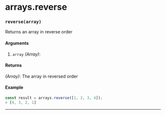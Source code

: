 # arrays.reverse

<!-- div class="doc-container" -->

<!-- div -->


<!-- div -->

<h3 id="reversearray"><code>reverse(array)</code></h3>

Returns an array in reverse order

#### Arguments
1. `array` *(Array)*:

#### Returns
*(Array)*: The array in reversed order

#### Example
```js
const result = arrays.reverse([1, 2, 3, 4]);
> [4, 3, 2, 1]
```
---

<!-- /div -->

<!-- /div -->

<!-- /div -->
